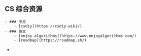 ## CS 综合资源
	- ### 中文
		- [csdiy](https://csdiy.wiki/)
	- ### 英文
		- [enjoy algorithms](https://www.enjoyalgorithms.com/)
		- [roadmap](https://roadmap.sh/)
-